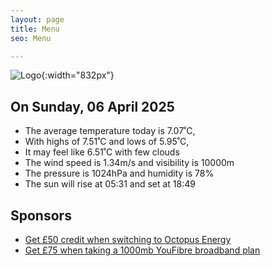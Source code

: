 ```yaml
---
layout: page
title: Menu
seo: Menu

---
```


![Logo](/images/logo.jpg){:width="832px"}

<!-- weather_marker starts -->
## On Sunday, 06 April 2025

- The average temperature today is 7.07˚C,
- With highs of 7.51˚C and lows of 5.95˚C,
- It may feel like 6.51˚C with few clouds
- The wind speed is 1.34m/s and visibility is 10000m
- The pressure is 1024hPa and humidity is 78%
- The sun will rise at 05:31 and set at 18:49

<!-- weather_marker ends -->

## Sponsors

- [Get £50 credit when switching to Octopus Energy](https://bit.ly/3oD1nnS)
- [Get £75 when taking a 1000mb YouFibre broadband plan](https://aklam.io/91zWhU?)



